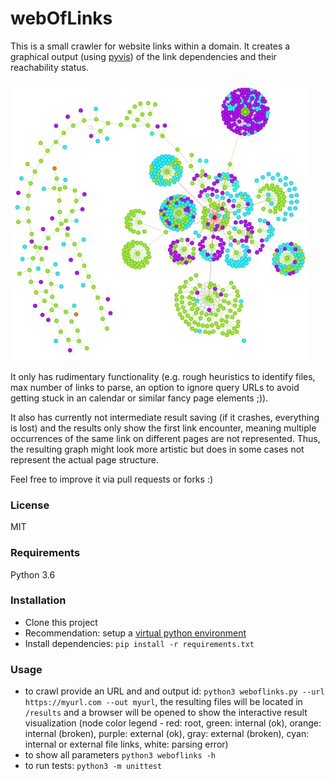 # webOfLinks

This is a small crawler for website links within a domain. It creates a graphical output (using [pyvis](https://pyvis.readthedocs.io/en/latest/)) of the link dependencies and their reachability status.

![example result](https://github.com/neo-gravity-pawn/webOfLinks/blob/main/results/example.jpg?raw=true)

It only has rudimentary functionality (e.g. rough heuristics to identify files, max number of links to parse, an option to ignore query URLs to avoid getting stuck in an calendar or similar fancy page elements ;)).

It also has currently not intermediate result saving (if it crashes, everything is lost) and the results only show the first link encounter, meaning multiple occurrences of the same link on different pages are not represented. Thus, the resulting graph might look more artistic but does in some cases not represent the actual page structure.

Feel free to  improve it via pull requests or forks :)

### License

MIT

### Requirements

Python 3.6

### Installation

* Clone this project
* Recommendation: setup a [virtual python environment](https://docs.python.org/3/tutorial/venv.html)
* Install dependencies: `pip install -r requirements.txt`

### Usage

* to crawl provide an URL and and output id: `python3 weboflinks.py --url https://myurl.com --out myurl`, the resulting files will be located in `/results` and a browser will be opened to show the interactive result visualization (node color legend - red: root, green: internal (ok), orange: internal (broken), purple: external (ok), gray: external (broken), cyan: internal or external file links, white: parsing error)
* to show all parameters `python3 weboflinks -h`
* to run tests: `python3 -m unittest`
